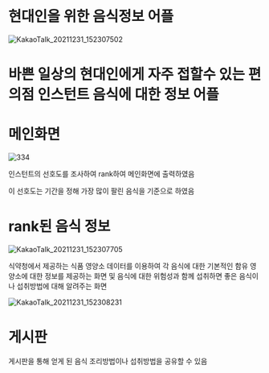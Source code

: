 # 현대인을 위한 음식정보 어플

![KakaoTalk_20211231_152307502](https://user-images.githubusercontent.com/62790857/152284569-d824c2cf-dc18-4d5a-8a9f-d740385bd9e2.png)

# 바쁜 일상의 현대인에게 자주 접할수 있는 편의점 인스턴트 음식에 대한 정보 어플




<h1> 메인화면 </h1>

![334](https://user-images.githubusercontent.com/62790857/152283857-d44e000a-5fed-46cd-87e4-7634d4df8a77.png)


인스턴트의 선호도를 조사하여 rank하여 메인화면에 출력하였음

이 선호도는 기간을 정해 가장 많이 팔린 음식을 기준으로 하였음



<h1> rank된 음식 정보</h1>

![KakaoTalk_20211231_152307705](https://user-images.githubusercontent.com/62790857/152283853-bafd9afb-30ef-44f5-860f-ab1d212c5195.png)

식약청에서 제공하는 식품 영양소 데이터를 이용하여
각 음식에 대한 기본적인 함유 영양소에 대한 정보를 제공하는 화면 및
음식에 대한 위험성과 함께 섭취하면 좋은 음식이나 섭취방법에 대해 알려주는 화면

![KakaoTalk_20211231_152308231](https://user-images.githubusercontent.com/62790857/152284545-d1d07283-319c-4893-9e09-a2c2962a02ef.png)


<h1> 게시판 </h1>



게시판을 통해 얻게 된 음식 조리방법이나 섭취방법을 공유할 수 있음

